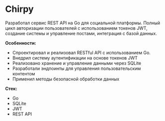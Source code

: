 # Chirpy
Разработал сервис REST API на Go для социальной платформы. Полный цикл авторизации пользователей с использованием токенов JWT, создание системы и управление постами, интеграция с базой данных.

**Особенности:**  

- Спроектировал и реализовал RESTful API с использованием Go.
- Внедрил систему аутентификации на основе токенов JWT
- Реализовано хранение и управление данными через SQLite
- Разработали эндпоинты для управления пользовательским контентом
- Применил методы безопасной обработки данных

**Cтек:**  
- Go
- SQLite
- JWT
- REST API
